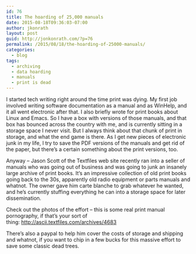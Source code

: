 ```yaml
---
id: 76
title: The hoarding of 25,000 manuals
date: 2015-08-18T09:36:03-07:00
author: jkonrath
layout: post
guid: http://jonkonrath.com/?p=76
permalink: /2015/08/18/the-hoarding-of-25000-manuals/
categories:
  - blog
tags:
  - archiving
  - data hoarding
  - manuals
  - print is dead
---
```

I started tech writing right around the time print was dying. My first job involved writing software documentation as a manual and as WinHelp, and it all went electronic after that. I also briefly wrote for print books about Linux and Emacs. So I have a box with versions of those manuals, and that box has bounced across the country with me, and is currently sitting in a storage space I never visit. But I always think about that chunk of print in storage, and what the end game is there. As I get new pieces of electronic junk in my life, I try to save the PDF versions of the manuals and get rid of the paper, but there&#8217;s a certain something about the print versions, too.

Anyway &#8211; Jason Scott of the Textfiles web site recently ran into a seller of manuals who was going out of business and was going to junk an insanely large archive of print books. It&#8217;s an impressive collection of old print books going back to the 30s, apparently old radio equipment or parts manuals and whatnot. The owner gave him carte blanche to grab whatever he wanted, and he&#8217;s currently stuffing everything he can into a storage space for later dissemination.

Check out the photos of the effort &#8211; this is some real print manual pornography, if that&#8217;s your sort of thing: <a href="http://ascii.textfiles.com/archives/4683" target="_blank" rel="noopener noreferrer">http://ascii.textfiles.com/archives/4683</a>

There&#8217;s also a paypal to help him cover the costs of storage and shipping and whatnot, if you want to chip in a few bucks for this massive effort to save some classic dead trees.